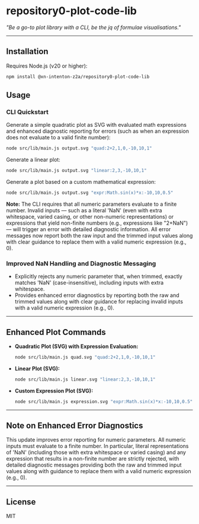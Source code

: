 # repository0-plot-code-lib

_"Be a go-to plot library with a CLI, be the jq of formulae visualisations."_

---

## Installation

Requires Node.js (v20 or higher):

```bash
npm install @xn-intenton-z2a/repository0-plot-code-lib
```

## Usage

### CLI Quickstart

Generate a simple quadratic plot as SVG with evaluated math expressions and enhanced diagnostic reporting for errors (such as when an expression does not evaluate to a valid finite number):

```bash
node src/lib/main.js output.svg "quad:2+2,1,0,-10,10,1"
```

Generate a linear plot:

```bash
node src/lib/main.js output.svg "linear:2,3,-10,10,1"
```

Generate a plot based on a custom mathematical expression:

```bash
node src/lib/main.js output.svg "expr:Math.sin(x)*x:-10,10,0.5"
```

**Note:** The CLI requires that all numeric parameters evaluate to a finite number. Invalid inputs — such as a literal 'NaN' (even with extra whitespace, varied casing, or other non-numeric representations) or expressions that yield non-finite numbers (e.g., expressions like "2+NaN") — will trigger an error with detailed diagnostic information. All error messages now report both the raw input and the trimmed input values along with clear guidance to replace them with a valid numeric expression (e.g., 0).

### Improved NaN Handling and Diagnostic Messaging

- Explicitly rejects any numeric parameter that, when trimmed, exactly matches 'NaN' (case-insensitive), including inputs with extra whitespace.
- Provides enhanced error diagnostics by reporting both the raw and trimmed values along with clear guidance for replacing invalid inputs with a valid numeric expression (e.g., 0).

---

## Enhanced Plot Commands

- **Quadratic Plot (SVG) with Expression Evaluation:**

  ```bash
  node src/lib/main.js quad.svg "quad:2+2,1,0,-10,10,1"
  ```

- **Linear Plot (SVG):**

  ```bash
  node src/lib/main.js linear.svg "linear:2,3,-10,10,1"
  ```

- **Custom Expression Plot (SVG):**

  ```bash
  node src/lib/main.js expression.svg "expr:Math.sin(x)*x:-10,10,0.5"
  ```

---

## Note on Enhanced Error Diagnostics

This update improves error reporting for numeric parameters. All numeric inputs must evaluate to a finite number. In particular, literal representations of 'NaN' (including those with extra whitespace or varied casing) and any expression that results in a non-finite number are strictly rejected, with detailed diagnostic messages providing both the raw and trimmed input values along with guidance to replace them with a valid numeric expression (e.g., 0).

---

## License

MIT
